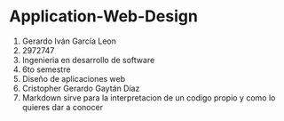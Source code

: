 # Application-Web-Design

1. Gerardo Iván García Leon
2.  2972747
3. Ingenieria en desarrollo de software
4. 6to semestre
5. Diseño de aplicaciones web
6. Cristopher Gerardo Gaytán Díaz
7. Markdown sirve para la interpretacion de un codigo propio y como lo quieres dar a conocer
